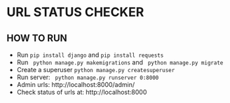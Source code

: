 # URL STATUS CHECKER

## HOW TO RUN
- Run  ```pip install django``` and ```pip install requests```
- Run ``` python manage.py makemigrations``` and ``` python manage.py migrate```
- Create a superuser ```python manage.py createsuperuser```
- Run server: ``` python manage.py runserver 0:8000```
- Admin urls: http://localhost:8000/admin/
- Check status of urls at: http://localhost:8000
